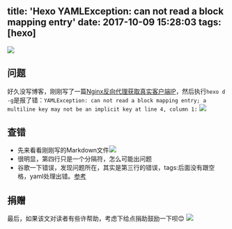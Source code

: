 title: 'Hexo YAMLException: can not read a block mapping entry'
date: 2017-10-09 15:28:03
tags: [hexo]
---
![](https://avatars2.githubusercontent.com/u/6375567?v=4&s=200)

## 问题
好久没写博客，刚刚写了一篇[Nginx反向代理获取真实客户端IP](http://hexo.chaosjohn.com/2017/10/09/Nginx-Real-Client-IP/)，然后执行`hexo d -g`是报了错：`YAMLException: can not read a block mapping entry; a multiline key may not be an implicit key at line 4, column 1:`
![][img01]

## 查错
* 先来看看刚刚写的Markdown文件![][img02]
* 很明显，第四行只是一个分隔符，怎么可能出问题
* 谷歌一下错误，发现问题所在，其实是第三行的错误，tags:后面没有跟空格，yaml处理出错。[参考](https://github.com/fbrctr/fabricator/issues/241)

## 捐赠
最后，如果该文对读者有些许帮助，考虑下给点捐助鼓励一下呗😊
![](https://image.blog.chaosjohn.com/donate-me.png)

[img01]: https://image.blog.chaosjohn.com/Hexo-YAMLException-can-not-read-a-block-mapping-entry/screenshot-of-problem.png
[img02]: https://image.blog.chaosjohn.com/Hexo-YAMLException-can-not-read-a-block-mapping-entry/screenshot-of-markdown.png
